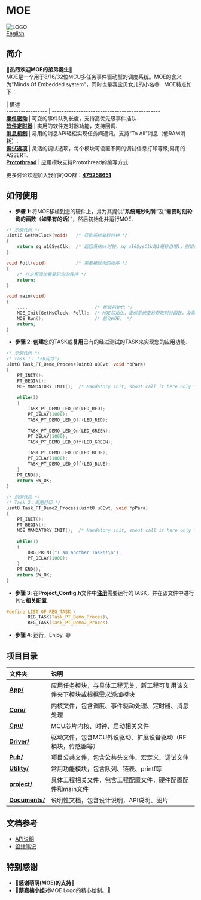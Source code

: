 # MOE   
![LOGO](https://github.com/ianhom/MOE/blob/master/Documents/Pic/MOE_logo_V0_1e.png?raw=true)   
[English](https://github.com/ianhom/MOE/blob/master/README.md) 
## 简介
:tada:**热烈欢迎MOE的弟弟诞生**:tada:   
MOE是一个用于8/16/32位MCU多任务事件驱动型的调度系统。MOE的含义为"Minds Of Embedded system"，同时也是我宝贝女儿的小名:smile:   
MOE特点如下：      

 | 描述     
----------------- | ---------------------------------------------   
[**事件驱动**](https://github.com/ianhom/MOE/blob/master/Documents/Design_Record.md/#关于事件驱动) | 可变的事件队列长度，支持高优先级事件插队.   
[**软件定时器**](https://github.com/ianhom/MOE/blob/master/Documents/Design_Record.md/#关于定时器) | 实用的软件定时器功能，支持回调.   
[**消息机制**](https://github.com/ianhom/MOE/blob/master/Documents/Design_Record.md/#再谈消息机制) | 易用的消息API轻松实现任务间通讯，支持“To All”消息（低RAM消耗）.   
[**调试选项**](https://github.com/ianhom/MOE/blob/master/Documents/Design_Record.md/#关于调试选项) | 灵活的调试选项，每个模块可设置不同的调试信息打印等级;易用的ASSERT.  
[**Protothread**](https://github.com/ianhom/MOE/blob/master/Documents/Design_Record.md/#关于PT协程应用) | 应用模块支持Protothread的编写方式.

更多讨论欢迎加入我们的QQ群：**[475258651](https://jq.qq.com/?_wv=1027&k=41PrZvS)**   

## 如何使用
- **步骤 1**: 将MOE移植到您的硬件上，并为其提供“**系统毫秒时钟**”及“**需要时刻轮询的函数（如果有的话）**”，然后初始化并运行MOE.      
```c
/* 示例代码 */
uint16 GetMsClock(void)   /* 获取系统毫秒时钟 */
{
    return sg_u16SysClk;  /* 返回系统ms时钟，sg_u16SysClk每1毫秒自增1，例如在为定时1毫秒的硬件定时器中断中实现 */
}

void Poll(void)           /* 需要被轮询的程序 */
{
    /* 在这里添加需要轮询的程序 */
    return;
}

void main(void)
{
    ....                         /* 板级初始化 */
    MOE_Init(GetMsClock, Poll);  /* MOE初始化，提供系统毫秒获取时钟函数，及需要被轮询的函数（若无则填写NULL） */
    MOE_Run();                   /* 启动MOE， */
    return;
}
```
- **步骤 2**: **创建**您的TASK或**复用**已有的经过测试的TASK来实现您的应用功能.  
```c
/* 示例代码 */
/* Task 1： LED闪烁*/
uint8 Task_PT_Demo_Process(uint8 u8Evt, void *pPara)
{   
    PT_INIT();
    PT_BEGIN();
    MOE_MANDATORY_INIT();  /* Mandatory init, shout call it here only */
    
    while(1)
    {
        TASK_PT_DEMO_LED_On(LED_RED);
        PT_DELAY(1000);
        TASK_PT_DEMO_LED_Off(LED_RED);

        TASK_PT_DEMO_LED_On(LED_GREEN);
        PT_DELAY(1000);
        TASK_PT_DEMO_LED_Off(LED_GREEN);

        TASK_PT_DEMO_LED_On(LED_BLUE);
        PT_DELAY(1000);
        TASK_PT_DEMO_LED_Off(LED_BLUE);
    }
    PT_END();
    return SW_OK;
}
```   

```c
/* 示例代码 */
/* Task 2：周期打印 */
uint8 Task_PT_Demo2_Process(uint8 u8Evt, void *pPara)
{    
    PT_INIT(); 
    PT_BEGIN();
    MOE_MANDATORY_INIT();  /* Mandatory init, shout call it here only */
    
    while(1)
    {
        DBG_PRINT("I am another Task!!\n");
        PT_DELAY(1000);
    }
    PT_END();
    return SW_OK;
}
```

- **步骤 3**: 在**Project_Config.h**文件中[**注册**](https://github.com/ianhom/MOE/blob/master/Documents/Design_Record.md/#关于任务注册)需要运行的TASK，并在该文件中进行其它**相关配置**.   
```c
#define LIST_OF_REG_TASK \
        REG_TASK(Task_PT_Demo_Proces)\
        REG_TASK(Task_PT_Demo2_Proces)
```
- **步骤 4**: 运行，Enjoy. :smile:

## 项目目录   
   文件夹          |   说明   
    :-----        | :------------   
   [**App/**](https://github.com/ianhom/MOE/tree/master/App)             | 应用任务模块，与具体工程无关，新工程可复用该文件夹下模块或根据需求添加模块
   [**Core/**](https://github.com/ianhom/MOE/tree/master/Core)           | 内核文件，包含调度、事件驱动处理、定时器、消息处理
   [**Cpu/**](https://github.com/ianhom/MOE/tree/master/Cpu)             | MCU芯片内核、时钟、启动相关文件
   [**Driver/**](https://github.com/ianhom/MOE/tree/master/Driver)       | 驱动文件，包含MCU外设驱动、扩展设备驱动（RF模块，传感器等）
   [**Pub/**](https://github.com/ianhom/MOE/tree/master/Pub)             | 项目公共文件，包含公共头文件、宏定义、调试文件
   [**Utility/**](https://github.com/ianhom/MOE/tree/master/Utility)     | 常用功能模块，包含队列、链表、printf等
   [**project/**](https://github.com/ianhom/MOE/tree/master/project)     | 具体工程相关文件，包含工程配置文件，硬件配置配件和main文件
   [**Documents/**](https://github.com/ianhom/MOE/tree/master/Documents) | 说明性文档，包含设计说明，API说明、图片   
   
## 文档参考
 - [API说明](https://github.com/ianhom/MOE/blob/master/Documents/API_Description_Chinese.md)    
 - [设计笔记](https://github.com/ianhom/MOE/blob/master/Documents/Design_Record.md)    
 
## 特别感谢   
- :tada:**感谢萌萌(MOE)的支持**:tada:
- :tada:**蔡嘉楠小姐**对MOE Logo的精心绘制。:tada:   
